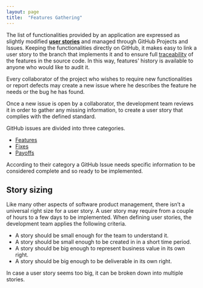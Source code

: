 ```yaml
---
layout: page
title:  "Features Gathering"
---
```


The list of functionalities provided by an application are expressed as slightly modified [**user stories**](https://www.mountaingoatsoftware.com/agile/user-stories) and managed through GitHub Projects and Issues. Keeping the functionalities directly on GitHub, it makes easy to link a user story to the branch that implements it and to ensure full [traceability](http://acsinfo.github.io/process/traceability.html) of the features in the source code. In this way, features' history is available to anyone who would like to audit it.

Every collaborator of the project who wishes to require new functionalities or report defects may create a new issue where he describes the feature he needs or the bug he has found.

Once a new issue is open by a collaborator, the development team reviews it in order to gather any missing information, to create a user story that complies with the defined standard.

GitHub issues are divided into three categories.

 - [Features](http://acsinfo.github.io/process/features.html)
 - [Fixes](http://acsinfo.github.io/process/fixes.html)
 - [Payoffs](http://acsinfo.github.io/process/payoffs.html)

According to their category a GitHub Issue needs specific information to be considered complete and so ready to be implemented.

## Story sizing

Like many other aspects of software product management, there isn’t a universal right size for a user story. A user story may require from a couple of hours to a few days to be implemented. When defining user stories, the development team applies the following criteria.

 - A story should be small enough for the team to understand it.
 - A story should be small enough to be created in in a short time period.
 - A story should be big enough to represent business value in its own right.
 - A story should be big enough to be deliverable in its own right.

In case a user story seems too big, it can be broken down into multiple stories.
